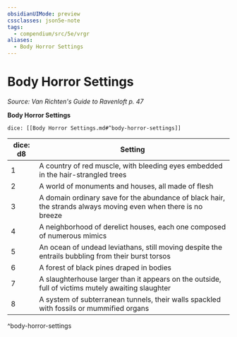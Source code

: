 ```yaml
---
obsidianUIMode: preview
cssclasses: json5e-note
tags:
  - compendium/src/5e/vrgr
aliases:
  - Body Horror Settings
---
```

# Body Horror Settings
*Source: Van Richten's Guide to Ravenloft p. 47* 

**Body Horror Settings**

`dice: [[Body Horror Settings.md#^body-horror-settings]]`

| dice: d8 | Setting |
|----------|---------|
| 1 | A country of red muscle, with bleeding eyes embedded in the hair-strangled trees |
| 2 | A world of monuments and houses, all made of flesh |
| 3 | A domain ordinary save for the abundance of black hair, the strands always moving even when there is no breeze |
| 4 | A neighborhood of derelict houses, each one composed of numerous mimics |
| 5 | An ocean of undead leviathans, still moving despite the entrails bubbling from their burst torsos |
| 6 | A forest of black pines draped in bodies |
| 7 | A slaughterhouse larger than it appears on the outside, full of victims mutely awaiting slaughter |
| 8 | A system of subterranean tunnels, their walls spackled with fossils or mummified organs |
^body-horror-settings
